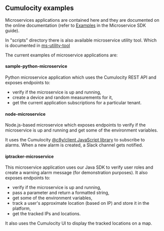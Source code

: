## Cumulocity examples

Microservices applications are contained here and they are documented on the online documentation (refer to [Examples](https://cumulocity.com/guides/microservice-sdk/http/) in the Microservice SDK guide).

In "scripts" directory there is also available microservice utility tool.
Which is documented in [ms-utility-tool](https://cumulocity.com/guides/microservice-sdk/concept/#ms-utility-tool) 

The current examples of microservice applications are:

#### sample-python-microservice

Python microservice application which uses the Cumulocity REST API and exposes endpoints to:

- verify if the microservice is up and running,
- create a device and random measurements for it,
- get the current application subscriptions for a particular tenant.

#### node-microservice

Node.js-based microservice which exposes endpoints to verify if the microservice is up and running and get some of the environment variables.

It uses the Cumulocity [@c8y/client JavaScript library](https://www.npmjs.com/package/@c8y/client) to subscribe to alarms. When a new alarm is created, a Slack channel gets notified.

#### iptracker-microservice

This microservice application uses our Java SDK to verify user roles and create a warning alarm message (for demonstration purposes). It also exposes endpoints to:

- verify if the microservice is up and running,
- pass a parameter and return a formatted string,
- get some of the environment variables,
- track a user's approximate location (based on IP) and store it in the platform,
- get the tracked IPs and locations.

It also uses the Cumulocity UI to display the tracked locations on a map.
